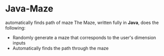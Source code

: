 # Java-Maze
automatically finds path of maze
The Maze, written fully in **Java**, does the following:
- Randomly generate a maze that corresponds to the user's dimension inputs
- Automatically finds the path through the maze
